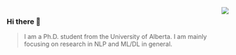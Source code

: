 <img align="right" src="[https://github-readme-stats.vercel.app/api?](https://github-readme-stats-git-masterrstaa-rickstaa.vercel.app/api?)username=chenyangh&show_icons=true&icon_color=805AD5&text_color=718096&bg_color=ffffff&hide_title=true" />

### Hi there 👋

> I am a Ph.D. student from the University of Alberta. I am mainly focusing on research in NLP and ML/DL in general.

<!--
**chenyangh/chenyangh** is a ✨ _special_ ✨ repository because its `README.md` (this file) appears on your GitHub profile.

Here are some ideas to get you started:

- 🔭 I’m currently working on ...
- 🌱 I’m currently learning ...
- 👯 I’m looking to collaborate on ...
- 🤔 I’m looking for help with ...
- 💬 Ask me about ...
- 📫 How to reach me: ...
- 😄 Pronouns: ...
- ⚡ Fun fact: ...
-->
